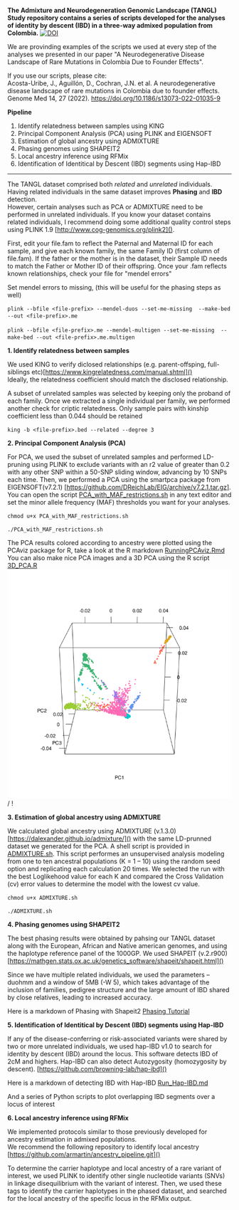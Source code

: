 **The Admixture and Neurodegeneration Genomic Landscape (TANGL) Study repository contains a series of scripts developed for the analyses of identity by descent (IBD) in a three-way admixed population from Colombia.** 
[![DOI](https://zenodo.org/badge/394373254.svg)](https://zenodo.org/badge/latestdoi/394373254)

We are provinding examples of the scripts we used at every step of the analyses we presented in our paper "A Neurodegenerative Disease Landscape of Rare Mutations in Colombia Due to Founder Effects". 

  If you use our scripts, please cite: \
  Acosta-Uribe, J., Aguillón, D., Cochran, J.N. et al. A neurodegenerative disease landscape of rare mutations in Colombia due to founder effects. Genome Med 14, 27 (2022). https://doi.org/10.1186/s13073-022-01035-9




**Pipeline**

1. Identify relatedness between samples using KING
2. Principal Component Analysis (PCA) using PLINK and EIGENSOFT
3. Estimation of global ancestry using ADMIXTURE
4. Phasing genomes using SHAPEIT2
5. Local ancestry inference using RFMix 
6. Identification of Identitical by Descent (IBD) segments using Hap-IBD

________
The TANGL dataset comprised both *related* and *unrelated* individuals. Having related individuals in the same dataset improves **Phasing** and **IBD** detection.\
However, certain analyses such as PCA or ADMIXTURE need to be performed in unrelated individuals. If you know your dataset contains related individuals, I recommend doing some additional quality control steps using PLINK 1.9 [http://www.cog-genomics.org/plink2]().

First, edit your file.fam to reflect the Paternal and Maternal ID for each sample, and give each known family, the same Family ID (first column of file.fam).
If the father or the mother is in the dataset, their Sample ID needs to match the Father or Mother ID of their offspring.
Once your <file>.fam reflects known relationships, check your file for "mendel errors"
  
Set mendel errors to missing, (this will be useful for the phasing steps as well)
```
plink --bfile <file-prefix> --mendel-duos --set-me-missing  --make-bed --out <file-prefix>.me
  
plink --bfile <file-prefix>.me --mendel-multigen --set-me-missing  --make-bed --out <file-prefix>.me.multigen
``` 
  

**1. Identify relatedness between samples**

We used KING to verify diclosed relationships (e.g. parent-offsping, full-siblings etc)[https://www.kingrelatedness.com/manual.shtml]() \
Ideally, the relatedness coefficient should match the disclosed relationship.  

A subset of unrelated samples was selected by keeping only the proband of each family. Once we extracted a single individual per family, we performed another check for criptic relatedness. Only sample pairs with kinship coefficient less than 0.044 should be retained 
 
```
king -b <file-prefix>.bed --related --degree 3
```


**2. Principal Component Analysis (PCA)**

For PCA, we used the subset of unrelated samples and performed LD-pruning using PLINK to exclude variants with an r2 value of greater than 0.2 with any other SNP within a 50-SNP sliding window, advancing by 10 SNPs each time. Then, we performed a PCA using the smartpca package from EIGENSOFT(v7.2.1) [https://github.com/DReichLab/EIG/archive/v7.2.1.tar.gz]. You can open the script [PCA_with_MAF_restrictions.sh](PCA_with_MAF_restrictions.sh) in any text editor and set the minor allele frequency (MAF) thresholds you want for your analyses. 

  ```
  chmod u+x PCA_with_MAF_restrictions.sh
  ```
  ```
  ./PCA_with_MAF_restrictions.sh
  ```

The PCA results colored according to ancestry were plotted using the PCAviz package for R, take a look at the R markdown [RunningPCAviz.Rmd](RunningPCAviz.Rmd)\
You can also make nice PCA images and a 3D PCA using the R script [3D_PCA.R](3D_PCA.R)  
![ Alt text](3dAnimatedScatterplot.gif) / ! [](3dAnimatedScatterplot.gif)  
  
  
**3. Estimation of global ancestry using ADMIXTURE**

We calculated global ancestry using ADMIXTURE (v.1.3.0) [https://dalexander.github.io/admixture/]() with the same LD-prunned dataset we generated for the PCA.
A shell script is provided in [ADMIXTURE.sh](ADMIXTURE.sh). This script performes an unsupervised analysis modeling from one to ten ancestral populations (K = 1 – 10) using the random seed option and replicating each calculation 20 times. We selected the run with the best Loglikehood value for each K and compared the Cross Validation (cv) error values to determine the model with the lowest cv value. 
  ```
  chmod u+x ADMIXTURE.sh
  ```
  ```
  ./ADMIXTURE.sh
  ```

 
**4. Phasing genomes using SHAPEIT2**

The best phasing results were obtained by pahsing our TANGL dataset along with the European, African and Native american genomes, and using the haplotype reference panel of the 1000GP. We used SHAPEIT (v.2.r900)[https://mathgen.stats.ox.ac.uk/genetics_software/shapeit/shapeit.html]()
  
Since we have multiple related individuals, we used the parameters –duohmm and a window of 5MB (-W 5), which takes advantage of the inclusion of families, pedigree structure and the large amount of IBD shared by close relatives, leading to increased accuracy. 

Here is a markdown of Phasing with Shapeit2
[Phasing Tutorial](Phasing.md)

  
**5. Identification of Identitical by Descent (IBD) segments using Hap-IBD**

If any of the disease-conferring or risk-associated variants were shared by two or more unrelated individuals, we used hap-IBD v1.0 to search for identity by descent (IBD) around the locus. This software detects IBD of 2cM and highers. Hap-IBD can also detect Autozygosity (homozygosity by descent). [https://github.com/browning-lab/hap-ibd]()

Here is a markdown of detecting IBD with Hap-IBD
[Run_Hap-IBD.md](Run_Hap-IBD.md)

And a series of Python scripts to plot overlapping IBD segments over a locus of interest  
 
**6. Local ancestry inference using RFMix**

We implemented protocols similar to those previously developed for ancestry estimation in admixed populations. \
We recommend the following repository to identify local ancestry [https://github.com/armartin/ancestry_pipeline.git]()

To determine the carrier haplotype and local ancestry of a rare variant of interest, we used PLINK to identify other single nucleotide variants (SNVs) in linkage disequilibrium with the variant of interest. Then, we used these tags to identify the carrier haplotypes in the phased dataset, and searched for the local ancestry of the specific locus in the RFMix output.

 

